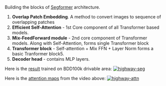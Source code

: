 Building the blocks of [Segformer](https://arxiv.org/abs/2105.15203) architecture.
1. **Overlap Patch Embedding**. A method to convert images to sequence of overlapping patches
2. **Efficient Self-Attention** - 1st Core component of all Transformer based models.
3. **Mix-FeedForward module** - 2nd core component of Transformer models. Along with Self-Attention, forms single Transformer block
4. **Transformer block** - Self-attention + Mix FFN + Layer Norm forms a basic Tranformer block5.
5. **Decoder head** - contains MLP layers.

Here is the [result](https://www.youtube.com/watch?v=O-6A58Y2PvI "semantic segmentation") trained on BDD100k drivable area:
[![highway-seg](https://github.com/hankkkwu/SegFormer-pytorch/blob/main/results/highway_seg.gif)](https://www.youtube.com/watch?v=O-6A58Y2PvI "semantic segmentation")

Here is the [attention maps](https://www.youtube.com/watch?v=lfDrSyx-jQY "attention maps") from the video above:
[![highway-attn](https://github.com/hankkkwu/SegFormer-pytorch/blob/main/results/highway_attn.gif)](https://www.youtube.com/watch?v=lfDrSyx-jQY "attention maps")
